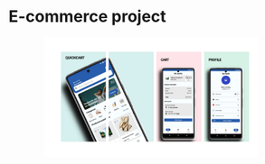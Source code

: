 # E-commerce project

<p align="center">
<img src="https://github.com/Raurez/Image-repo-profile/blob/main/Mockpu_play_store.png" style="height: 75%; width:75%;"/></p>
 
